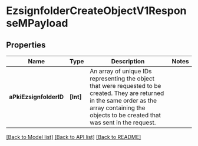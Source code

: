 # EzsignfolderCreateObjectV1ResponseMPayload

## Properties
Name | Type | Description | Notes
------------ | ------------- | ------------- | -------------
**aPkiEzsignfolderID** | **[Int]** | An array of unique IDs representing the object that were requested to be created.  They are returned in the same order as the array containing the objects to be created that was sent in the request. | 

[[Back to Model list]](../README.md#documentation-for-models) [[Back to API list]](../README.md#documentation-for-api-endpoints) [[Back to README]](../README.md)


